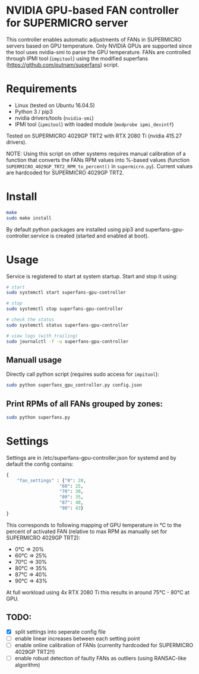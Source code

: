 # NVIDIA GPU-based FAN controller for SUPERMICRO server

This controller enables automatic adjustments of FANs in SUPERMICRO servers based on GPU temperature.  Only NVIDIA GPUs are supported since the tool uses nvidia-smi to parse the GPU temperature. FANs are controlled through IPMI tool (`impitool`) using the modified superfans (https://github.com/putnam/superfans) script.

# Requirements

* Linux (tested on Ubuntu 16.04.5)
* Python 3 / pip3
* nvidia drivers/tools (`nvidia-smi`)
* IPMI tool (`ipmitool`) with loaded module (`modprobe ipmi_devintf`)

Tested on SUPERMICRO 4029GP TRT2 with RTX 2080 Ti (nvidia 415.27 drivers). 

NOTE: Using this script on other systems requires manual calibration of a function that converts the FANs RPM values into %-based values (function `SUPERMICRO_4029GP_TRT2_RPM_to_percent()` in `supermicro.py`). Current values are hardcoded for SUPERMICRO 4029GP TRT2.

# Install

```bash
make
sudo make install
```

By default python packages are installed using pip3 and superfans-gpu-controller.service is created (started and enabled at boot).

# Usage

Service is registered to start at system startup. Start and stop it using:
```bash
# start
sudo systemctl start superfans-gpu-controller

# stop
sudo systemctl stop superfans-gpu-controller

# check the status
sudo systemctl status superfans-gpu-controller

# view logs (with trailing)
sudo journalctl -f -u superfans-gpu-controller
```

## Manuall usage

Directly call python script (requires sudo access for `impitool`):
```bash
sudo python superfans_gpu_controller.py config.json
```

## Print RPMs of all FANs grouped by zones:

```bash
sudo python superfans.py
```

# Settings

Settings are in /etc/superfans-gpu-controller.json for systemd and by default the config contains:

```python
{
    "fan_settings" : {"0": 20,
                    "60": 25,
                    "70": 30,
                    "80": 35,
                    "87": 40,
                    "90": 43}
}

```
This corresponds to following mapping of GPU temperature in °C to the percent of activated FAN (relative to max RPM as manually set for SUPERMICRO 4029GP TRT2):
 * 0°C => 20%
 * 60°C => 25%
 * 70°C => 30%
 * 80°C => 35%
 * 87°C => 40%
 * 90°C => 43%
 
At full workload using 4x RTX 2080 Ti this results in around 75°C - 80°C at GPU.

## TODO:
 * [x] split settings into seperate config file
 * [ ] enable linear increases between each setting point
 * [ ] enable online calibration of FANs (currenlty hardcoded for SUPERMICRO 4029GP TRT2!!)
 * [ ] enable robust detection of faulty FANs as outliers (using RANSAC-like algorithm)
